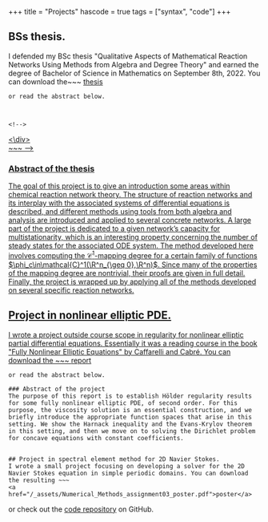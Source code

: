 +++
title = "Projects"
hascode = true
tags = ["syntax", "code"]
+++

## BSs thesis.
I defended my BSc thesis "Qualitative Aspects of Mathematical Reaction Networks
Using Methods from Algebra and Degree Theory" and earned the degree of Bachelor of Science in Mathematics on September 8th, 2022. You can download the~~~
<a href="/_assets/Bachelorprojekt_Final.pdf">thesis</a>
~~~
or read the abstract below.



<!-->
~~~

<div class="row">
    <div class="container">
        <a href="/_assets/Bachelorprojekt_Final.pdf" download="proposal">
    <\div>
</div>
~~~
-->

### Abstract of the thesis
The goal of this project is to give an introduction some areas within chemical reaction network theory. The structure of reaction networks and its interplay with the associated systems of differential equations is described, and different methods using tools from both algebra and analysis are introduced and applied to several concrete networks. A large part of the project is dedicated to a given network’s capacity for multistationarity, which is an interesting property concerning the number of steady states for the associated ODE system. The method developed here involves computing the $\mathcal{C}^1$-mapping degree for a certain family of functions $\phi_c\in\mathcal{C}^1(\R^n_{\geq 0},\R^n)$. Since many of the properties of the mapping degree are nontrivial, their proofs are given in full detail. Finally, the project is wrapped up by applying all of the methods developed on several specific reaction networks.

## Project in nonlinear elliptic PDE.
I wrote a project outside course scope in regularity for nonlinear elliptic partial differential equations. Essentially it was a reading course in the book "Fully Nonlinear Elliptic Equations" by Caffarelli and Cabré. You can download the ~~~
<a href="/_assets/Bachelorprojekt_Final.pdf">report</a>
~~~
or read the abstract below.

### Abstract of the project
The purpose of this report is to establish Hölder regularity results for some fully nonlinear elliptic PDE, of second order. For this purpose, the viscosity solution is an essential construction, and we briefly introduce the appropriate function spaces that arise in this setting. We show the Harnack inequality and the Evans-Krylov theorem in this setting, and then we move on to solving the Dirichlet problem for concave equations with constant coefficients.


## Project in spectral element method for 2D Navier Stokes.
I wrote a small project focusing on developing a solver for the 2D Navier Stokes equation in simple periodic domains. You can download the resulting ~~~
<a href="/_assets/Numerical_Methods_assignment03_poster.pdf">poster</a>
~~~
or check out the [code repository](https://github.com/valdemarskou/Numerical-Methods-for-DE) on GitHub.



<!--
# Working with code blocks

\toc

## Live evaluation of code blocks

If you would like to show code as well as what the code outputs, you only need to specify where the script corresponding to the code block will be saved.

Indeed, what happens is that the code block gets saved as a script which then gets executed.
This also allows for that block to not be re-executed every time you change something _else_ on the page.

Here's a simple example (change values in `a` to see the results being live updated):

```julia:./exdot.jl
using LinearAlgebra
a = [1, 2, 3, 3, 4, 5, 2, 2]
@show dot(a, a)
println(dot(a, a))
```

You can now show what this would look like:

\output{./exdot.jl}

**Notes**:
* you don't have to specify the `.jl` (see below),
* you do need to explicitly use print statements or `@show` for things to show, so just leaving a variable at the end like you would in the REPL will show nothing,
* only Julia code blocks are supported at the moment, there may be a support for scripting languages like `R` or `python` in the future,
* the way you specify the path is important; see [the docs](https://tlienart.github.io/franklindocs/code/index.html#more_on_paths) for more info. If you don't care about how things are structured in your `/assets/` folder, just use `./scriptname.jl`. If you want things to be grouped, use `./group/scriptname.jl`. For more involved uses, see the docs.

Lastly, it's important to realise that if you don't change the content of the code, then that code will only be executed _once_ even if you make multiple changes to the text around it.

Here's another example,

```julia:./code/ex2
for i ∈ 1:5, j ∈ 1:5
    print(" ", rpad("*"^i,5), lpad("*"^(6-i),5), j==5 ? "\n" : " "^4)
end
```

which gives the (utterly useless):

\output{./code/ex2}

note the absence of `.jl`, it's inferred.

You can also hide lines (that will be executed nonetheless):

```julia:./code/ex3
using Random
Random.seed!(1) # hide
@show randn(2)
```

\output{./code/ex3}


## Including scripts

Another approach is to include the content of a script that has already been executed.
This can be an alternative to the description above if you'd like to only run the code once because it's particularly slow or because it's not Julia code.
For this you can use the `\input` command specifying which language it should be tagged as:


\input{julia}{/_assets/scripts/script1.jl} <!--_--


these scripts can be run in such a way that their output is also saved to file, see `scripts/generate_results.jl` for instance, and you can then also input the results:

\output{/_assets/scripts/script1.jl} <!--_--

which is convenient if you're presenting code.

**Note**: paths specification matters, see [the docs](https://tlienart.github.io/franklindocs/code/index.html#more_on_paths) for details.

Using this approach with the `generate_results.jl` file also makes sure that all the code on your website works and that all results match the code which makes maintenance easier.
-->